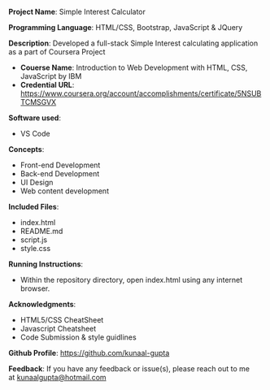 **Project Name**: Simple Interest Calculator

**Programming Language**: HTML/CSS, Bootstrap, JavaScript & JQuery

**Description**: Developed a full-stack Simple Interest calculating application as a part of Coursera Project
* **Couerse Name**: Introduction to Web Development with HTML, CSS, JavaScript by IBM
* **Credential URL**: https://www.coursera.org/account/accomplishments/certificate/5NSUBTCMSGVX

**Software used**: 
 * VS Code            
 
 **Concepts**:
 * Front-end Development
 * Back-end Development
 * UI Design
 * Web content development

**Included Files**: 
 * index.html
 * README.md
 * script.js
 * style.css

**Running Instructions**:
 * Within the repository directory, open index.html using any internet browser.

**Acknowledgments**: 
 * HTML5/CSS CheatSheet
 * Javascript Cheatsheet
 * Code Submission & style guidlines

**Github Profile**: https://github.com/kunaal-gupta

**Feedback**: If you have any feedback or issue(s), please reach out to me at kunaalgupta@hotmail.com



